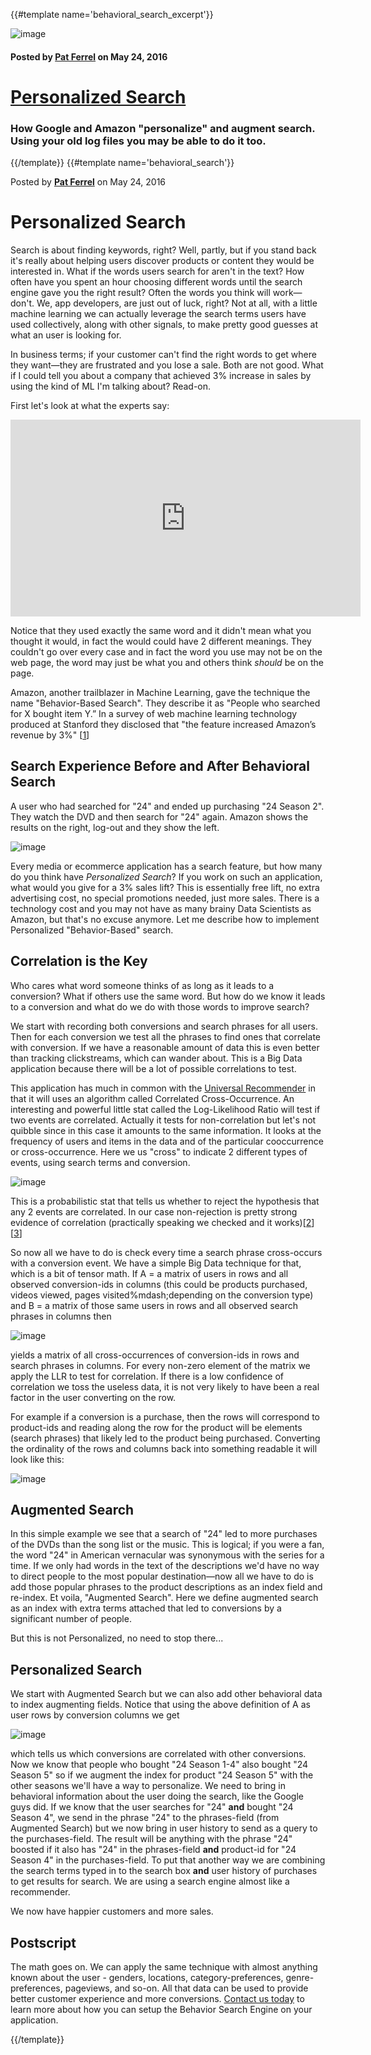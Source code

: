 {{#template name='behavioral_search_excerpt'}}

![image](/blog/images/behavioral-search-220x220.png)

#### Posted by [**Pat Ferrel**](mailto:pat@actionml.com) on May 24, 2016

# [Personalized Search](/blog/{{template}})

### How Google and Amazon "personalize" and augment search. Using your old log files you may be able to do it too.  

{{/template}}
{{#template name='behavioral_search'}}

Posted by [**Pat Ferrel**](mailto:pat@actionml.com) on May 24, 2016
# Personalized Search

Search is about finding keywords, right? Well, partly, but if you stand back it's really about helping users discover products or content they would be interested in. What if the words users search for aren't in the text? How often have you spent an hour choosing different words until the search engine gave you the right result? Often the words you think will work&mdash;don't. We, app developers, are just out of luck, right? Not at all, with a little machine learning we can actually leverage the search terms users have used collectively, along with other signals, to make pretty good guesses at what an user is looking for.

In business terms; if your customer can't find the right words to get where they want&mdash;they are frustrated and you lose a sale. Both are not good. What if I could tell you about a company that achieved 3% increase in sales by using the kind of ML I'm talking about? Read-on.

First let's look at what the experts say:

<iframe width="560" height="315" src="https://www.youtube.com/embed/EKuG2M6R4VM" frameborder="0" allowfullscreen></iframe>

Notice that they used exactly the same word and it didn't mean what you thought it would, in fact the would could have 2 different meanings. They couldn't go over every case and in fact the word you use may not be on the web page, the word may just be what you and others think *should* be on the page.

Amazon, another trailblazer in Machine Learning, gave the technique the name "Behavior-Based Search". They describe it as "People who searched for X bought item Y.” In a survey of web machine learning technology produced at Stanford they disclosed that "the feature increased Amazon’s revenue by 3%" [[1](http://ai.stanford.edu/~ronnyk/2009controlledExperimentsOnTheWebSurvey.pdf)]

## Search Experience Before and After Behavioral Search

A user who had searched for "24" and ended up purchasing "24 Season 2". They watch the DVD and then search for "24" again. Amazon shows the results on the right, log-out and they show the left.

![image](/blog/images/behavioral-search-1000x482.png)

Every media or ecommerce application has a search feature, but how many do you think have *Personalized Search*? If you work on such an application, what would you give for a 3% sales lift? This is essentially free lift, no extra advertising cost, no special promotions needed, just more sales. There is a technology cost and you may not have as many brainy Data Scientists as Amazon, but that's no excuse anymore. Let me describe how to implement Personalized "Behavior-Based" search.

## Correlation is the Key

Who cares what word someone thinks of as long as it leads to a conversion? What if  others use the same word. But how do we know it leads to a conversion and what do we do with those words to improve search?

We start with recording both conversions and search phrases for all users. Then for each conversion we test all the phrases to find ones that correlate with conversion. If we have a reasonable amount of data this is even better than tracking clickstreams, which can wander about. This is a Big Data application because there will be a lot of possible correlations to test.

This application has much in common with the [Universal Recommender](/docs/ur) in that it will uses an algorithm called Correlated Cross-Occurrence. An interesting and powerful little stat called the Log-Likelihood Ratio will test if two events are correlated. Actually it tests for non-correlation but let's not quibble since in this case it amounts to the same information. It looks at the frequency of users and items in the data and of the particular cooccurrence or cross-occurrence. Here we us "cross" to indicate 2 different types of events, using search terms and conversion.

![image](/blog/images/llr-equation-400x73.png)

This is a probabilistic stat that tells us whether to reject the hypothesis that any 2 events are correlated. In our case non-rejection is pretty strong evidence of correlation (practically speaking we checked and it works)[[2](https://www.mapr.com/practical-machine-learning)][[3](https://www.google.com/url?sa=t&rct=j&q=&esrc=s&source=web&cd=3&cad=rja&uact=8&ved=0ahUKEwjVk5r20fPMAhUX6GMKHYPnCwcQtwIIMTAC&url=https%3A%2F%2Fwww.youtube.com%2Fwatch%3Fv%3DTn5y2i_MqQ8&usg=AFQjCNFU2iMTOPWKBthCR82Vak_uCxONpA)]

So now all we have to do is check every time a search phrase cross-occurs with a conversion event. We have a simple Big Data technique for that, which is a bit of tensor math. If A = a matrix of users in rows and all observed conversion-ids in columns (this could be products purchased, videos viewed, pages visited%mdash;depending on the conversion type) and B = a matrix of those same users in rows and all observed search phrases in columns then 

![image](/blog/images/atb-80x40.png)

yields a matrix of all cross-occurrences of conversion-ids in rows and search phrases in columns. For every non-zero element of the matrix we apply the LLR to test for correlation. If there is a low confidence of correlation we toss the useless data, it is not very likely to have been a real factor in the user converting on the row. 

For example if a conversion is a purchase, then the rows will correspond to product-ids and reading along the row for the product will be elements (search phrases) that likely led to the product being purchased. Converting the ordinality of the rows and columns back into something readable it will look like this:

![image](/blog/images/atb-text-700x131.png)

## Augmented Search

In this simple example we see that a search of "24" led to more purchases of the DVDs than the song list or the music. This is logical; if you were a fan, the word "24" in American vernacular was synonymous with the series for a time. If we only had words in the text of the descriptions we'd have no way to direct people to the most popular destination&mdash;now all we have to do is add those popular phrases to the product descriptions as an index field and re-index. Et voila, "Augmented Search". Here we define augmented search as an index with extra terms attached that led to conversions by a significant number of people.

But this is not Personalized, no need to stop there...

## Personalized Search

We start with Augmented Search but we can also add other behavioral data to index augmenting fields. Notice that using the above definition of A as user rows by  conversion columns we get

![image](/blog/images/ata-80x48.png)

which tells us which conversions are correlated with other conversions. Now we know that people who bought "24 Season 1-4" also bought "24 Season 5" so if we augment the index for product "24 Season 5" with the other seasons we'll have a way to personalize. We need to bring in behavioral information about the user doing the search, like the Google guys did. If we know that the user searches for "24" **and** bought "24 Season 4", we send in the phrase "24" to the phrases-field (from Augmented Search) but we now bring in user history to send as a query to the purchases-field. The result will be anything with the phrase "24" boosted if it also has "24" in the phrases-field **and**  product-id for "24 Season 4" in the purchases-field. To put that another way we are combining the search terms typed in to the search box **and** user history of purchases to get results for search. We are using a search engine almost like a recommender.

We now have happier customers and more sales.

## Postscript

The math goes on. We can apply the same technique with almost anything known about the user - genders, locations, category-preferences, genre-preferences, pageviews, and so-on. All that data can be used to provide better customer experience and more conversions. [Contact us today](http://actionml.com/#contact) to learn more about how you can setup the Behavior Search Engine on your application.

{{/template}}
